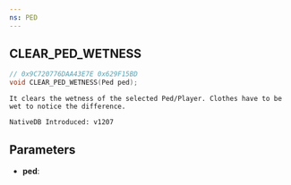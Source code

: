 ```yaml
---
ns: PED
---
```

## CLEAR_PED_WETNESS

```c
// 0x9C720776DAA43E7E 0x629F15BD
void CLEAR_PED_WETNESS(Ped ped);
```

```
It clears the wetness of the selected Ped/Player. Clothes have to be wet to notice the difference.

NativeDB Introduced: v1207
```

## Parameters
* **ped**:
